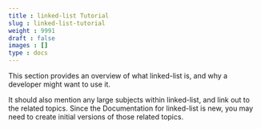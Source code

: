 ```yaml
---
title : linked-list Tutorial
slug : linked-list-tutorial
weight : 9991
draft : false
images : []
type : docs
---
```


This section provides an overview of what linked-list is, and why a developer might want to use it.

It should also mention any large subjects within linked-list, and link out to the related topics.  Since the Documentation for linked-list is new, you may need to create initial versions of those related topics.

